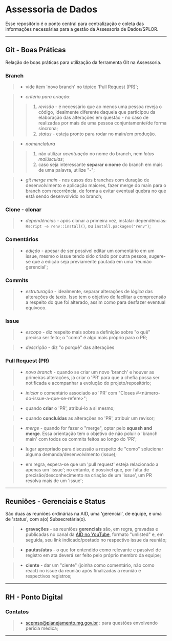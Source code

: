 # Assessoria de Dados

 Esse repositório é o ponto central para centralização e coleta das informações necessárias para a gestão da Assessoria de Dados/SPLOR.



---
## Git - Boas Práticas

 Relação de boas práticas para utilização da ferramenta Git na Assessoria.

 ### Branch

  > - vide item 'novo branch' no tópico 'Pull Request (PR)';

  > - *critério para criação*: 
   >> 1) *revisão* - é necessário que ao menos uma pessoa reveja o código, idealmente diferente daquela que participou da elaboração das alterações em questão - no caso de realizadas por mais de uma pessoa conjuntamente/de forma síncrona;
   >> 2) *status* - esteja pronto para rodar no main/em produção.

  > - *nomenclatura*
   >> 1) não utilizar *acentuação* no nome do branch, nem *letas maiúsculas*;
   >> 2) caso seja interessante **separar o nome** do branch em mais de uma palavra, utilize "-";

  > - *git merge main* - nos casos dos branches com duração de desenvolvimento e aplicação maiores, fazer merge do main para o branch com recorrência, de forma a evitar eventual quebra no que está sendo desenvolvido no branch;


 ### Clone - clonar

  > - *dependências* - após clonar a primeira vez, instalar dependências: `Rscript -e renv::install()`, ou `install.packages("renv")`;


 ### Comentários

  > - *edição* - apesar de ser possível editar um comentário em um issue, mesmo o issue tendo sido criado por outra pessoa, sugere-se que a edição seja previamente pautada em uma 'reunião gerencial';

 
 ### Commits
  > - *estruturação* - idealmente, separar alterações de *lógica* das alterações de *texto*. Isso tem o objetivo de facilitar a compreensão a respeito do que foi alterado, assim como para desfazer eventual equívoco.


 ### Issue

  > - *escopo* - diz respeito mais sobre a definição sobre "o quê" precisa ser feito; o "como" é algo mais próprio para o PR;

  > - *descrição* - diz "o porquê" das alterações

 
 ### Pull Request (PR)

  > - *novo branch* - quando se criar um novo 'branch' e houver as primeiras alterações, já criar o 'PR' para que a chefia possa ser notificada e acompanhar a evolução do projeto/repositório;

  > - *iniciar* o comentário associado ao 'PR' com "Closes #<número-do-issue-a-que-se-refere>";

  > - quando **criar** o 'PR', atribui-lo a si mesmo;

  > - quando **concluídas** as alterações no 'PR', atribuir um revisor;

  > - *merge* - quando for fazer o "merge", optar pelo **squash and merge**. Essa orientação tem o objetivo de não poluir o 'branch main' com todos os commits feitos ao longo do 'PR';

  > - lugar apropriado para discussão a respeito de "como" solucionar alguma demanda/desenvolvimento (issue);

  > - em regra, espera-se que um 'pull request' esteja relacionado a apenas um 'issue'; no entanto, é possível que, por falta de precisão/desconhecimento na criação de um 'issue', um PR resolva mais de um 'issue';


---
## Reuniões - Gerenciais e Status

 São duas as reuniões ordinárias na AID, uma 'gerencial', de equipe, e uma de 'status', com a(o) Subsecretária(o).

 > - **gravações** - as reuniões **gerenciais** são, em regra, gravadas e publicadas no canal da [AID no YouTube](https://studio.youtube.com/channel/), formato "unlisted" e, em seguida, seu link indicado/postado no respectivo issue da reunião;

 > - **pautas/atas** - o que for entendido como relevante e passível de registro em ata deverá ser feito pelo próprio membro da equipe;

 > - **ciente** - dar um "ciente" (joinha como comentário, não como react) no issue da reunião após finalizadas a reunião e respectivos registros;



---
## RH - Ponto Digital

 ### Contatos
  > - scpmso@planejamento.mg.gov.br : para questões envolvendo perícia médica;


---